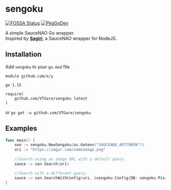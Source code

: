 # sengoku
[![FOSSA Status](https://app.fossa.com/api/projects/git%2Bgithub.com%2FVTGare%2Fsengoku.svg?type=small)](https://app.fossa.com/projects/git%2Bgithub.com%2FVTGare%2Fsengoku?ref=badge_small) [![PkgGoDev](https://pkg.go.dev/badge/github.com/VTGare/sengoku)](https://pkg.go.dev/github.com/VTGare/sengoku)

A simple SauceNAO Go wrapper. <br />
Inspired by **[Sagiri](https://github.com/ClarityCafe/Sagiri)**, a SauceNAO wrapper for NodeJS.

## Installation
Add ``sengoku`` to your ``go.mod`` file <br />
```
module github.com/x/y

go 1.15

require(
    github.com/VTGare/sengoku latest
)
```
or ``go get -u github.com/VTGare/sengoku``

## Examples
```go
func main() {
    sen := sengoku.NewSengoku(os.Getenv("SAUCENAO_APITOKEN"))
    uri := "https://imgur.com/someimage.png"
    
    //Search using an image URL with a default query.
    sauce := sen.Search(uri)

    //Search with a different query.
    sauce := sen.SearchWithConfig(uri, &sengoku.Config{DB: sengoku.Pixiv, Results: 1})
}
```
